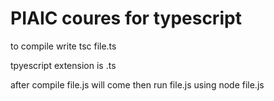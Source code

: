 # PIAIC coures for typescript

to compile write tsc file.ts

tpyescript extension is .ts

after compile file.js will come then run file.js using node file.js
